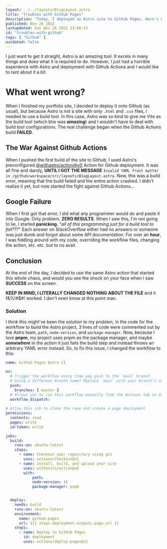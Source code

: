 ```yaml
---
layout: ../../layouts/BlogLayout.astro
title: "Troubles with Github Pages"
description: "Today, I deployed an Astro site to Github Pages. Here's what happened."
published: Nov 26 2022
lastupdated: Sat Nov 26 2022 23:00:13
id: "troubles-with-github"
tags: [ "Github" ]
outdated: false
---
```

I just want to get it straight, Astro is an amazing tool. It excels in many things and does what it is required to do. However, I just had a horrible experience with Astro and deployment with Github Actions and I would like to rant about it a bit.

# What went wrong?
When I finished my portfolio site, I decided to deploy it onto Github (as usual), but because Astro is not a site with only `.html` and `.css` files, I needed to use a build tool. In this case, Astro was so kind to give me Vite as the build tool (which btw was ***amazing***) and I wouldn't have to deal with build tool configurations. The real challenge began when the Github Actions build **FAILED**.

## The War Against Github Actions
When I pushed the first build of the site to Github, I used Astro's preconfigured [@withastro/action@v0](https://github.com/withastro/action) Action for Github deployment. It was all fine and dandy, **UNTIL I GOT THE MESSAGE** `Invalid YAML front matter in /github/workspace/src/layouts/BlogLayout.astro`. Now, this was a build error, meaning that the build failed and the entire action crashed. I didn't realize it yet, but now started the fight against Github Actions...

## Google Failure
When I first got that error, I did what any programmer would do and paste it into Google. Only problem, **ZERO RESULTS**. When I saw this, I'm not going to lie, I started **panicking**. "*all of this programming just for a build tool to fail???*" Each answer on StackOverflow either had no answers or someone was just dumb and forgot about some API documentation. For over an **hour**, I was fiddling around with my code, overriding the workflow files, changing the action, etc. etc. but to no avail.

## Conclusion
At the end of the day, I decided to use the same Astro action that started this whole chaos, and would you see the shock on your face when I saw **SUCCESS** on the screen.

**KEEP IN MIND, I LITERALLY CHANGED NOTHING ABOUT THE FILE** and it f&%!#$#! worked. I don't even know at this point man.

### Solution
I *think* this might've been the solution to my problem, in the code for the workflow to build the Astro project, 3 lines of code were commented out by the Astro team, `path`, `node-version`, and `package-manager`. Now, because I love **pnpm**, my project uses pnpm as the package manager, and maybe ***somewhere*** in the action it just fails the build step and instead throws an arbitrary YAML error instead. So, to fix this issue, I changed the workflow to this:

```yaml
name: Github Pages Astro CI

on:
  # Trigger the workflow every time you push to the `main` branch
  # Using a different branch name? Replace `main` with your branch’s name
  push:
    branches: [ master ]
  # Allows you to run this workflow manually from the Actions tab on GitHub.
  workflow_dispatch:
  
# Allow this job to clone the repo and create a page deployment
permissions:
  contents: read
  pages: write
  id-token: write

jobs:
  build:
    runs-on: ubuntu-latest
    steps:
      - name: Checkout your repository using git
        uses: actions/checkout@v2          
      - name: Install, build, and upload your site
        uses: withastro/action@v0
        with:
            path: .
            node-version: 16
            package-manager: pnpm


  deploy:
    needs: build
    runs-on: ubuntu-latest
    environment:
      name: github-pages
      url: ${{ steps.deployment.outputs.page_url }}
    steps:
      - name: Deploy to GitHub Pages
        id: deployment
        uses: actions/deploy-pages@v1
```

